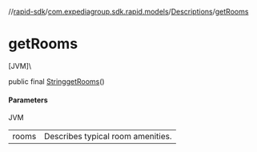 //[rapid-sdk](../../../index.md)/[com.expediagroup.sdk.rapid.models](../index.md)/[Descriptions](index.md)/[getRooms](get-rooms.md)

# getRooms

[JVM]\

public final [String](https://docs.oracle.com/javase/8/docs/api/java/lang/String.html)[getRooms](get-rooms.md)()

#### Parameters

JVM

| | |
|---|---|
| rooms | Describes typical room amenities. |

